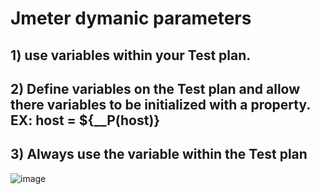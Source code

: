 # Jmeter dymanic parameters
## 1) use variables within your Test plan.
## 2) Define variables on the Test plan and allow there variables to be initialized with a property. EX: host = ${__P(host)}
## 3) Always use the variable within the Test plan
![image](https://github.com/sdeshpande22/hashicorp_vault/assets/54231317/ba216c6b-c65c-4dc1-83be-ad7f9f1d91ae)
